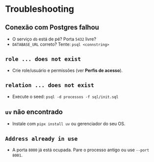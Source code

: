 # Troubleshooting

## Conexão com Postgres falhou
- O serviço `db` está de pé? Porta `5432` livre?
- `DATABASE_URL` correto? Tente: `psql <connstring>`

## `role ... does not exist`
- Crie role/usuário e permissões (ver **Perfis de acesso**).

## `relation ... does not exist`
- Execute o seed: `psql -d processos -f sql/init.sql`

## `uv` não encontrado
- Instale com `pipx install uv` ou gerenciador do seu OS.

## `Address already in use`
- A porta `8000` já está ocupada. Pare o processo antigo ou use `--port 8001`.
